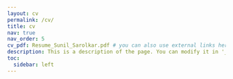 ```yaml
---
layout: cv
permalink: /cv/
title: cv
nav: true
nav_order: 5
cv_pdf: Resume_Sunil_Sarolkar.pdf # you can also use external links here
description: This is a description of the page. You can modify it in '_pages/cv.md'. You can also change or remove the top pdf download button.
toc:
  sidebar: left
---
```

